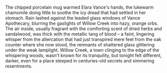 The chipped porcelain mug warmed Elara Vance's hands, the lukewarm chamomile doing little to soothe the icy dread that had settled in her stomach.  Rain lashed against the leaded glass windows of Vance Apothecary, blurring the gaslights of Willow Creek into hazy, orange orbs.  The air inside, usually fragrant with the comforting scent of dried herbs and sandalwood, was thick with the metallic tang of blood – a faint, lingering whisper from the altercation that had just transpired mere feet from the oak counter where she now stood, the remnants of shattered glass glittering under the weak lamplight. Willow Creek, a town clinging to the edge of the whispering woods, wasn't known for its tranquility, but tonight felt different, darker, even for a place steeped in centuries-old secrets and simmering resentments.
